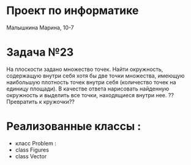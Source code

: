 #    Проект по информатике
Малышкина Марина, 10-7
# Задача №23
На плоскости задано множество точек. Найти окружность, содержащую внутри себя хотя бы две точки множества, имеющую наибольшую плотность точек внутри себя (количество точек на единицу площади). В качестве ответа нарисовать найденную окружность и выделить все точки, находящиеся внутри нее. ?? Превратить к кружочки??
# Реализованные классы :
* класс Problem : 
 * class Figures
 * class Vector